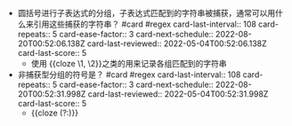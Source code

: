 - 圆括号进行子表达式的分组，子表达式匹配到的字符串被捕获，通常可以用什么来引用这些捕获的字符串？ #card #regex
  card-last-interval:: 108
  card-repeats:: 5
  card-ease-factor:: 3
  card-next-schedule:: 2022-08-20T00:52:06.138Z
  card-last-reviewed:: 2022-05-04T00:52:06.138Z
  card-last-score:: 5
	- 使用 {{cloze  \1, \2}}之类的用来记录各组匹配到的字符串
- 非捕获型分组的符号是？ #card #regex
  card-last-interval:: 108
  card-repeats:: 5
  card-ease-factor:: 3
  card-next-schedule:: 2022-08-20T00:52:31.998Z
  card-last-reviewed:: 2022-05-04T00:52:31.998Z
  card-last-score:: 5
	- {{cloze (?:)}}